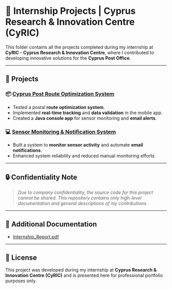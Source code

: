 # 🚀 Internship Projects | Cyprus Research & Innovation Centre (CyRIC)

This folder contains all the projects completed during my internship at **CyRIC - Cyprus Research & Innovation Centre**, where I contributed to developing innovative solutions for the **Cyprus Post Office**.

---

## 📂 Projects

### 📦 [Cyprus Post Route Optimization System](https://github.com/grp2002/portofolio/tree/main/Internship/Cyprus%20Post%20Route%20Optimization)  
- Tested a postal **route optimization system**.  
- Implemented **real-time tracking** and **data validation** in the mobile app.  
- Created a **Java console app** for sensor monitoring and **email alerts**.

### 💻 [Sensor Monitoring & Notification System](https://github.com/grp2002/portofolio/tree/main/Internship/Sensor%20Monitoring%20and%20Notification%20System)  
- Built a system to **monitor sensor activity** and automate **email notifications**.  
- Enhanced system reliability and reduced manual monitoring efforts.

---
## 🔒 Confidentiality Note

> *Due to company confidentiality, the source code for this project cannot be shared. This repository contains only high-level documentation and general descriptions of my contributions.*

---
## 📄 Additional Documentation

- [Internship_Report.pdf](https://github.com/user-attachments/files/19214303/Internship_Report.pdf)


---
## 📄 License

This project was developed during my internship at **Cyprus Research & Innovation Centre (CyRIC)** and is presented here for professional portfolio purposes only.
